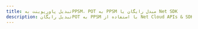 ---title: تبدیل پاورپوینت بهPPSM، POT به PPSM مبدل رایگان یا Net SDKdescription: تبدیل رایگانPOT به PPSM با استفاده از Net Cloud APIs & SDK. همچنین اسناد Microsoft PowerPoint را در Cloud ایجاد، ویرایش و رندر کنید.---